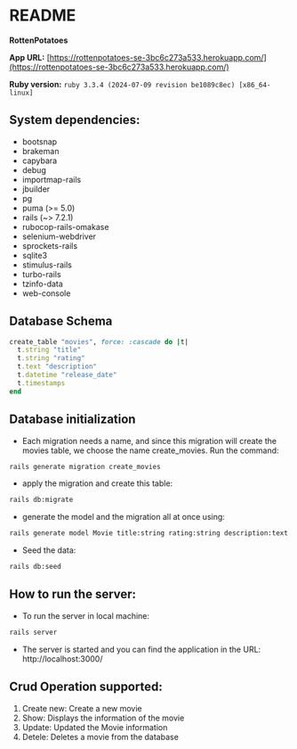 # README

**RottenPotatoes**

**App URL:** [https://rottenpotatoes-se-3bc6c273a533.herokuapp.com/](https://rottenpotatoes-se-3bc6c273a533.herokuapp.com/)

**Ruby version:** `ruby 3.3.4 (2024-07-09 revision be1089c8ec) [x86_64-linux]`

## System dependencies:
- bootsnap
- brakeman
- capybara
- debug
- importmap-rails
- jbuilder
- pg
- puma (>= 5.0)
- rails (~> 7.2.1)
- rubocop-rails-omakase
- selenium-webdriver
- sprockets-rails
- sqlite3
- stimulus-rails
- turbo-rails
- tzinfo-data
- web-console

## Database Schema
```ruby
create_table "movies", force: :cascade do |t|
  t.string "title"
  t.string "rating"
  t.text "description"
  t.datetime "release_date"
  t.timestamps
end
```

## Database initialization
- Each migration needs a name, and since this migration will create the movies table, we choose the name create_movies. Run the command:
```bash 
rails generate migration create_movies
```

- apply the migration and create this table: 
```bash
rails db:migrate
```

- generate the model and the migration all at once using:
```bash
rails generate model Movie title:string rating:string description:text release_date:datetime
```

- Seed the data:
```bash
rails db:seed
```

## How to run the server: 

- To run the server in local machine:
```bash
rails server
```

- The server is started and you can find the application in the URL: http://localhost:3000/

## Crud Operation supported:
    
1. Create new: Create a new movie
2. Show: Displays the information of the movie
3. Update: Updated the Movie information
4. Detele: Deletes a movie from the database
